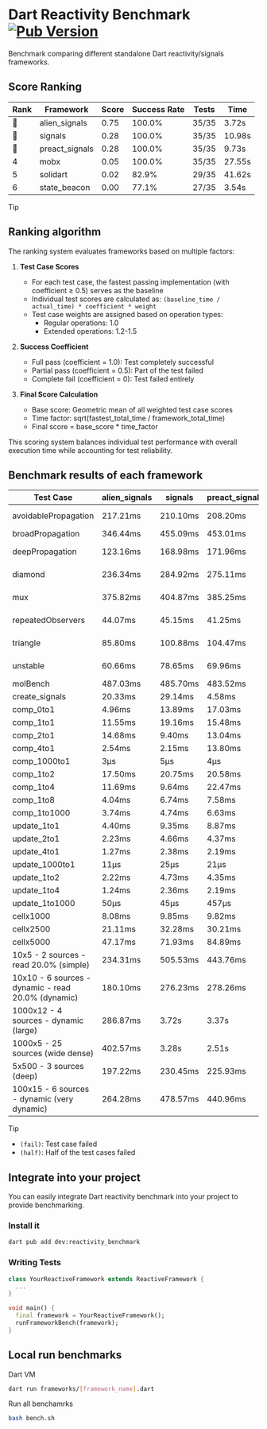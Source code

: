 # Dart Reactivity Benchmark [![Pub Version](https://img.shields.io/pub/v/reactivity_benchmark)](https://pub.dev/packages/reactivity_benchmark)

Benchmark comparing different standalone Dart reactivity/signals frameworks.

## Score Ranking

<!-- ranking start -->
| Rank | Framework | Score | Success Rate | Tests | Time |
|------|-----------|-------|--------------|-------|------|
| 🥇 | alien_signals | 0.75 | 100.0% | 35/35 | 3.72s |
| 🥈 | signals | 0.28 | 100.0% | 35/35 | 10.98s |
| 🥉 | preact_signals | 0.28 | 100.0% | 35/35 | 9.73s |
| 4 | mobx | 0.05 | 100.0% | 35/35 | 27.55s |
| 5 | solidart | 0.02 | 82.9% | 29/35 | 41.62s |
| 6 | state_beacon | 0.00 | 77.1% | 27/35 | 3.54s |

<!-- ranking end -->

> [!TIP]
> ## Ranking algorithm
>
> The ranking system evaluates frameworks based on multiple factors:
>
> 1. **Test Case Scores**
>    - For each test case, the fastest passing implementation (with coefficient ≥ 0.5) serves as the baseline
>    - Individual test scores are calculated as: `(baseline_time / actual_time) * coefficient * weight`
>    - Test case weights are assigned based on operation types:
>      - Regular operations: 1.0
>      - Extended operations: 1.2-1.5
>
> 2. **Success Coefficient**
>    - Full pass (coefficient = 1.0): Test completely successful
>    - Partial pass (coefficient = 0.5): Part of the test failed
>    - Complete fail (coefficient = 0): Test failed entirely
>
> 3. **Final Score Calculation**
>    - Base score: Geometric mean of all weighted test case scores
>    - Time factor: sqrt(fastest_total_time / framework_total_time)
>    - Final score = base_score * time_factor
>
> This scoring system balances individual test performance with overall execution time while accounting for test reliability.

## Benchmark results of each framework

<!-- test-case start -->
| Test Case | alien_signals | signals | preact_signals | solidart | state_beacon | mobx |
|---|---|---|---|---|---|---|
| avoidablePropagation | 217.21ms | 210.10ms | 208.20ms | 2.37s | 150.41ms (fail) | 2.32s |
| broadPropagation | 346.44ms | 455.09ms | 453.01ms | 5.77s | 6.34ms (fail) | 4.31s |
| deepPropagation | 123.16ms | 168.98ms | 171.96ms | 2.11s | 140.81ms (fail) | 1.54s |
| diamond | 236.34ms | 284.92ms | 275.11ms | 3.63s | 194.65ms (fail) | 2.42s |
| mux | 375.82ms | 404.87ms | 385.25ms | 2.20s | 196.35ms (fail) | 1.84s |
| repeatedObservers | 44.07ms | 45.15ms | 41.25ms | 222.59ms | 53.98ms (fail) | 237.69ms |
| triangle | 85.80ms | 100.88ms | 104.47ms | 1.21s | 79.20ms (fail) | 785.81ms |
| unstable | 60.66ms | 78.65ms | 69.96ms | 361.69ms | 336.72ms (fail) | 353.30ms |
| molBench | 487.03ms | 485.70ms | 483.52ms | 1.77s | 950μs | 571.52ms |
| create_signals | 20.33ms | 29.14ms | 4.58ms | 81.55ms | 76.64ms | 80.37ms |
| comp_0to1 | 4.96ms | 13.89ms | 17.03ms | 33.06ms | 58.06ms | 15.92ms |
| comp_1to1 | 11.55ms | 19.16ms | 15.48ms | 41.09ms | 53.09ms | 38.87ms |
| comp_2to1 | 14.68ms | 9.40ms | 13.04ms | 23.34ms | 34.44ms | 34.53ms |
| comp_4to1 | 2.54ms | 2.15ms | 13.80ms | 13.79ms | 17.77ms | 16.91ms |
| comp_1000to1 | 3μs | 5μs | 4μs | 3.19ms | 46μs | 17μs |
| comp_1to2 | 17.50ms | 20.75ms | 20.58ms | 25.96ms | 46.10ms | 35.14ms |
| comp_1to4 | 11.69ms | 9.64ms | 22.47ms | 30.48ms | 43.73ms | 18.42ms |
| comp_1to8 | 4.04ms | 6.74ms | 7.58ms | 23.65ms | 43.56ms | 21.59ms |
| comp_1to1000 | 3.74ms | 4.74ms | 6.63ms | 19.17ms | 39.88ms | 15.96ms |
| update_1to1 | 4.40ms | 9.35ms | 8.87ms | 43.16ms | 8.19ms | 24.72ms |
| update_2to1 | 2.23ms | 4.66ms | 4.37ms | 22.09ms | 2.93ms | 14.27ms |
| update_4to1 | 1.27ms | 2.38ms | 2.19ms | 10.71ms | 1.58ms | 6.89ms |
| update_1000to1 | 11μs | 25μs | 21μs | 114μs | 25μs | 70μs |
| update_1to2 | 2.22ms | 4.73ms | 4.35ms | 21.60ms | 3.88ms | 13.65ms |
| update_1to4 | 1.24ms | 2.36ms | 2.19ms | 10.95ms | 1.50ms | 5.83ms |
| update_1to1000 | 50μs | 45μs | 457μs | 214μs | 416μs | 179μs |
| cellx1000 | 8.08ms | 9.85ms | 9.82ms | 184.54ms | 6.28ms | 98.60ms |
| cellx2500 | 21.11ms | 32.28ms | 30.21ms | 551.86ms | 25.24ms | 313.60ms |
| cellx5000 | 47.17ms | 71.93ms | 84.89ms | 1.26s | 78.25ms | 602.02ms |
| 10x5 - 2 sources - read 20.0% (simple) | 234.31ms | 505.53ms | 443.76ms | 2.78s (partial) | 250.22ms | 2.01s |
| 10x10 - 6 sources - dynamic - read 20.0% (dynamic) | 180.10ms | 276.23ms | 278.26ms | 2.44s (partial) | 210.00ms | 1.52s |
| 1000x12 - 4 sources - dynamic (large) | 286.87ms | 3.72s | 3.37s | 4.23s (partial) | 357.99ms | 1.81s |
| 1000x5 - 25 sources (wide dense) | 402.57ms | 3.28s | 2.51s | 5.10s (partial) | 509.10ms | 3.57s |
| 5x500 - 3 sources (deep) | 197.22ms | 230.45ms | 225.93ms | 2.15s (partial) | 239.70ms | 1.19s |
| 100x15 - 6 sources - dynamic (very dynamic) | 264.28ms | 478.57ms | 440.96ms | 2.87s (partial) | 267.11ms | 1.72s |

<!-- test-case end -->

> [!TIP]
> - `(fail)`: Test case failed
> - `(half)`: Half of the test cases failed

## Integrate into your project

You can easily integrate Dart reactivity benchmark into your project to provide benchmarking.

### Install it

```bash
dart pub add dev:reactivity_benchmark
```

### Writing Tests

```dart
class YourReactiveFramework extends ReactiveFramework {
  ...
}

void main() {
  final framework = YourReactiveFramework();
  runFrameworkBench(framework);
}
```

## Local run benchmarks

Dart VM
```bash
dart run frameworks/[framework_name].dart
```

Run all benchamrks
```bash
bash bench.sh
```
